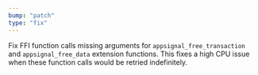 ```yaml
---
bump: "patch"
type: "fix"
---
```


Fix FFI function calls missing arguments for `appsignal_free_transaction` and `appsignal_free_data` extension functions. This fixes a high CPU issue when these function calls would be retried indefinitely.
